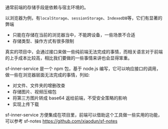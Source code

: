 通常前端的存储手段是依赖与宿主环境的。

以浏览器为例，有`localStorage`、`sessionStorage`、`IndexedDB`等，它们有显著的弊端

- 只能在存储在当前的浏览器当中，不能跨设备，一些场景不合适
- 存储类型、操作方式有很多限制

真实的项目中，会通过接口来做一些纯前端无法完成的事情，而相关语言对于前端的上手成本比较高，相比我们要做的一些事情来讲也会显得笨重。

sf-inner-service 是一个 npm 包，基于 node.js 编写，它可以响应接口的调用，做一些在浏览器层面无法完成的事情，列如:

- 对文件、文件夹的增删改查
- 存储图片、视频压缩包
- 将第三方图片转成 base64 返给前端，不受安全策略的影响
- 实现上传下载

sf-inner-service 方便集成在项目里，前端可以借助这个工具做一些实用的功能，可以参考 sf-notes https://github.com/xiaodun/sf-notes
